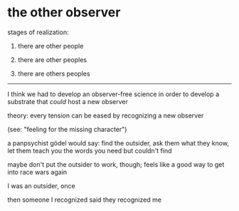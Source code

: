 # the other observer

stages of realization:

1. there are other people

2. there are other peoples

3. there are others peoples

---

I think we had to develop an observer-free science in order to develop a substrate that *could* host a new observer

theory: every tension can be eased by recognizing a new observer

(see: "feeling for the missing character")

a panpsychist gödel would say: find the outsider, ask them what they know, let them teach you the words you need but couldn't find

maybe don't put the outsider to work, though; feels like a good way to get into race wars again

I was an outsider, once

then someone I recognized said they recognized me

